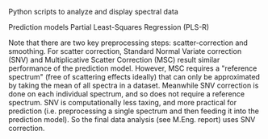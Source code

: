 Python scripts to analyze and display spectral data

Prediction models Partial Least-Squares Regression (PLS-R)

Note that there are two key preprocessing steps: scatter-correction and smoothing. For scatter correction, Standard Normal Variate correction (SNV) and Multiplicative Scatter Correction (MSC) result similar performance of the prediction model. However, MSC requires a "reference spectrum" (free of scattering effects ideally) that can only be approximated by taking the mean of all spectra in a dataset. Meanwhile SNV correction is done on each individual spectrum, and so does not require a reference spectrum. SNV is computationally less taxing, and more practical for prediction (i.e. preprocessing a single spectrum and then feeding it into the prediction model). So the final data analysis (see M.Eng. report) uses SNV correction.

